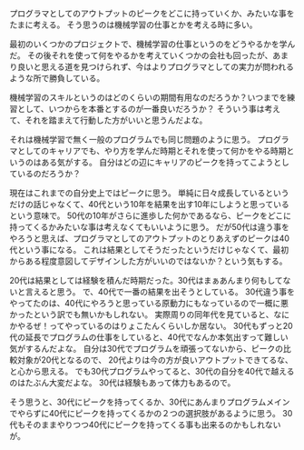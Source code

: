 プログラマとしてのアウトプットのピークをどこに持っていくか、みたいな事をたまに考える。
そう思うのは機械学習の仕事とかを考える時に多い。

最初のいくつかのプロジェクトで、機械学習の仕事というのをどうやるかを学んだ。
その後それを使って何をやるかを考えていくつかの会社も回ったが、あまり良いと思える道を見つけられず、今はよりプログラマとしての実力が問われるような所で勝負している。

機械学習のスキルというのはどのくらいの期間有用なのだろうか？いつまでを練習として、いつからを本番とするのが一番良いだろうか？
そういう事は考えて、それを踏まえて行動した方がいいと思うんだよな。

それは機械学習で無く一般のプログラムでも同じ問題のように思う。
プログラマとしてのキャリアでも、やり方を学んだ時期とそれを使って何かをやる時期というのはある気がする。
自分はどの辺にキャリアのピークを持ってこようとしているのだろうか？

現在はこれまでの自分史上ではピークに思う。
単純に日々成長しているというだけの話じゃなくて、40代という10年を結果を出す10年にしようと思っているという意味で。
50代の10年がさらに進歩した何かであるなら、ピークをどこに持ってくるかみたいな事は考えなくてもいいように思う。
だが50代は違う事をやろうと思えば、プログラマとしてのアウトプットのとりあえずのピークは40代という事になる。
これは結果としてそうだったというだけじゃなくて、最初からある程度意図してデザインした方がいいのではないか？という気もする。

20代は結果としては経験を積んだ時期だった。30代はまぁあんまり何もしてないと言えると思う。
で、40代で一番の結果を出そうとしている。
30代違う事をやってたのは、40代にやろうと思っている原動力にもなっているので一概に悪かったという訳でも無いかもしれない。
実際周りの同年代を見ていると、なにかやるぜ！ってやっているのはりょこたんくらいしか居ない。
30代もずっと20代の延長でプログラムの仕事をしていると、40代でなんか本気出すって難しい気がするんだよな。
自分は30代でプログラムを頑張ってないから、ピークの比較対象が20代となるので、
20代よりは今の方が良いアウトプットできてるな、と心から思える。
でも30代プログラムやってると、30代の自分を40代で越えるのはたぶん大変だよな。
30代は経験もあって体力もあるので。

そう思うと、30代にピークを持ってくるか、30代にあんまりプログラムメインでやらずに40代にピークを持ってくるかの２つの選択肢があるように思う。
30代もそのままやりつつ40代にピークを持ってくる事も出来るのかもしれないが。
